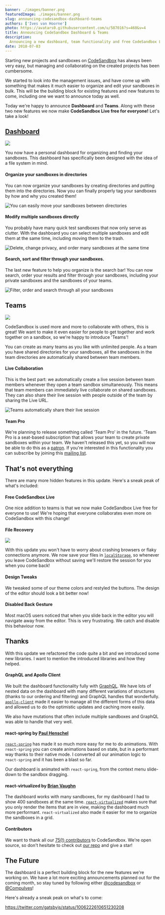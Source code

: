 ```yaml
---
banner: ./images/banner.png
featuredImage: ./images/banner.png
slug: announcing-codesandbox-dashboard-teams
authors: ['Ives van Hoorne']
photo: https://avatars0.githubusercontent.com/u/587016?s=460&v=4
title: Announcing CodeSandbox Dashboard & Teams
description:
  Announcing a new dashboard, team functionality and free CodeSandbox Live!
date: 2018-07-03
---
```


Starting new projects and sandboxes on [CodeSandbox](https://codesandbox.io) has
always been very easy, but managing and collaborating on the created projects
has been cumbersome.

We started to look into the management issues, and have come up with something
that makes it much easier to organize and edit your sandboxes in bulk. This will
be the building block for existing features and new features to come, including
one we want to announce today as well.

Today we're happy to announce **Dashboard** and **Teams**. Along with these two
new features we now make **CodeSandbox Live free for everyone!** Let's take a
look!

## [Dashboard](https://codesandbox.io/dashboard)

![](./images/0.png)

You now have a personal dashboard for organizing and finding your sandboxes.
This dashboard has specifically been designed with the idea of a file system in
mind.

#### Organize your sandboxes in directories

You can now organize your sandboxes by creating directories and putting them
into the directories. Now you can finally properly tag your sandboxes by how and
why you created them!

![You can easily move your sandboxes between directories](./images/1.gif)

#### Modify multiple sandboxes directly

You probably have many quick test sandboxes that now only serve as clutter. With
the dashboard you can select multiple sandboxes and edit them at the same time,
including moving them to the trash.

![Delete, change privacy, and order many sandboxes at the same time](./images/2.gif)

#### Search, sort and filter through your sandboxes.

The last new feature to help you organize is the search bar! You can now search,
order your results and filter through your sandboxes, including your private
sandboxes and the sandboxes of your teams.

![Filter, order and search through all your sandboxes](./images/3.gif)

## Teams

![](./images/4.png)

CodeSandbox is used more and more to collaborate with others, this is great! We
want to make it even easier for people to get together and work together on a
sandbox, so we're happy to introduce 'Teams'!

You can create as many teams as you like with unlimited people. As a team you
have shared directories for your sandboxes, all the sandboxes in the team
directories are automatically shared between team members.

#### Live Collaboration

This is the best part: we automatically create a live session between team
members whenever they open a team sandbox simultaneously. This means that team
members can immediately live collaborate on shared sandboxes. They can also
share their live session with people outside of the team by sharing the Live
URL.

![Teams automatically share their live session](./images/5.gif)

#### Team Pro

We're planning to release something called 'Team Pro' in the future. 'Team Pro
is a seat-based subscription that allows your team to create private sandboxes
within your team. We haven't released this yet, so you will now be able to do
this as a [patron](http://codesandbox.io/patron). If you're interested in this
functionality you can subscribe by joining this
[mailing list](https://airtable.com/shrlgLSJWiX8rYqyG).

## That's not everything

There are many more hidden features in this update. Here's a sneak peak of
what's included:

#### Free CodeSandbox Live

One nice addition to teams is that we now make CodeSandbox Live free for
everyone to use! We're hoping that everyone collaborates even more on
CodeSandbox with this change!

#### File Recovery

![](./images/6.gif)

With this update you won't have to worry about crashing browsers or flaky
connections anymore. We now save your files in
[`localStorage`](https://developer.mozilla.org/en-US/docs/Web/API/Window/localStorage),
so whenever you leave CodeSandbox without saving we'll restore the session for
you when you come back!

#### Design Tweaks

We tweaked some of our theme colors and restyled the buttons. The design of the
editor should look a bit better now!

#### Disabled Back Gesture

Most macOS users noticed that when you slide back in the editor you will
navigate away from the editor. This is very frustrating. We catch and disable
this behaviour now.

## Thanks

With this update we refactored the code quite a bit and we introduced some new
libraries. I want to mention the introduced libraries and how they helped.

#### GraphQL and Apollo Client

We built the dashboard functionality fully with [GraphQL](https://graphql.org).
We have lots of nested data on the dashboard with many different variations of
structures (thanks to our ordering and filtering) and GraphQL handles that
wonderfully. [`apollo-client`](https://github.com/apollographql/apollo-client)
made it easier to manage all the different forms of this data and allowed us to
do the optimistic updates and caching more easily.

We also have mutations that often include multiple sandboxes and GraphQL was
able to handle that very well.

#### react-spring by [Paul Henschel](https://twitter.com/0xca0a)

[`react-spring`](https://github.com/react-spring/react-spring) has made it so
much more easy for me to do animations. With `react-spring` you can create
animations based on state, but in a performant way thanks to their native mode.
I converted all our animation logic to `react-spring` and it has been a blast so
far.

Our dashboard is animated with `react-spring`, from the context menu slide-down
to the sandbox dragging.

#### react-virtualized by [Brian Vaughn](https://twitter.com/brian_d_vaughn)

The dashboard works with many sandboxes, for my dashboard I had to show 400
sandboxes at the same time.
[`react-virtualized`](https://github.com/bvaughn/react-virtualized) makes sure
that you only render the items that are in view, making the dashboard much more
performant. `react-virtualized` also made it easier for me to organize the
sandboxes in a grid.

#### Contributors

We want to thank all our
[75(!) contributors](https://github.com/codesandbox/codesandbox-client/graphs/contributors)
to CodeSandbox. We're open source, so don't hesitate to check out
[our repo](https://github.com/codesandbox/codesandbox-client) and give a star!

## The Future

The dashboard is a perfect building block for the new features we're working on.
We have a lot more exciting announcements planned out for the coming month, so
stay tuned by following either [@codesandbox](https://twitter.com/codesandbox)
or [@CompuIves](https://twitter.com/CompuIves)!

Here's already a sneak peak on what's to come:

https://twitter.com/gatsbyjs/status/1006222610651230208
